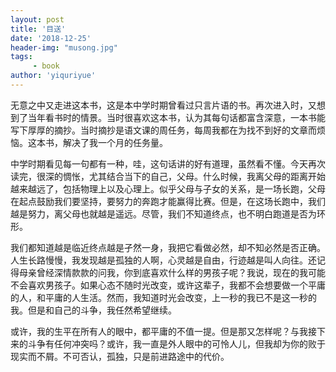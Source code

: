 ```yaml
---
layout: post
title: '目送'
date: '2018-12-25'
header-img: "musong.jpg"
tags:
     - book
author: 'yiquriyue'
---
```


无意之中又走进这本书，这是本中学时期曾看过只言片语的书。再次进入时，又想到了当年看书时的情景。当时很喜欢这本书，认为其每句话都富含深意，一本书能写下厚厚的摘抄。当时摘抄是语文课的周任务，每周我都在为找不到好的文章而烦恼。这本书，解决了我一个月的任务量。

中学时期看见每一句都有一种，哇，这句话讲的好有道理，虽然看不懂。今天再次读完，很深的惆怅，尤其结合当下的自己，父母。什么时候，我离父母的距离开始越来越远了，包括物理上以及心理上。似乎父母与子女的关系，是一场长跑，父母在起点鼓励我们要坚持，要努力的奔跑才能赢得比赛。但是，在这场长跑中，我们越是努力，离父母也就越是遥远。尽管，我们不知道终点，也不明白跑道是否为环形。

我们都知道越是临近终点越是孑然一身，我把它看做必然，却不知必然是否正确。人生长路慢慢，我发现越是孤独的人啊，心灵越是自由，行迹越是叫人向往。还记得母亲曾经深情款款的问我，你到底喜欢什么样的男孩子呢？我说，现在的我可能不会喜欢男孩子。如果心态不随时光改变，或许这辈子，我都不会想要做一个平庸的人，和平庸的人生活。然而，我知道时光会改变，上一秒的我已不是这一秒的我。但是和自己的斗争，我任然希望继续。

或许，我的生平在所有人的眼中，都平庸的不值一提。但是那又怎样呢？与我接下来的斗争有任何冲突吗？或许，我一直是外人眼中的可怜人儿，但我却为你的败于现实而不屑。不可否认，孤独，只是前进路途中的代价。

